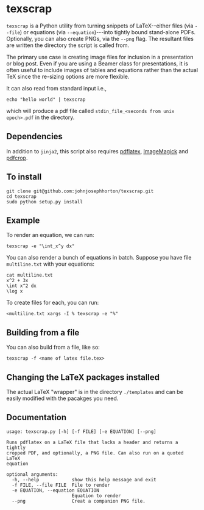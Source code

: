 texscrap
========
`texscrap` is a Python utility from turning snippets of LaTeX--either files (via `--file`) or equations (via `--equation`)---into tightly bound stand-alone PDFs. 
Optionally, you can also create PNGs, via the `--png` flag. 
The resultant files are written the directory the script is called from. 

The primary use case is creating image files for inclusion in a presentation or blog post. 
Even if you are using a Beamer class for presentations, it is often useful to include images of tables and equations rather than the actual TeX since the re-sizing options are more flexible. 

It can also read from standard input i.e., 

    echo "hello world" | texscrap 

which will produce a pdf file called `stdin_file_<seconds from unix epoch>.pdf` in the directory. 

Dependencies
------------

In addition to `jinja2`, this script also requires [pdflatex](http://www.tug.org/applications/pdftex/), [ImageMagick](http://www.imagemagick.org/script/index.php) and [pdfcrop](http://www.ctan.org/pkg/pdfcrop).  

To install
----------

    git clone git@github.com:johnjosephhorton/texscrap.git
    cd texscrap
    sudo python setup.py install 

Example
-------
To render an equation, we can run: 

    texscrap -e "\int_x^y dx"

You can also render a bunch of equations in batch. Suppose you have file `multiline.txt` with your equations: 

    cat multiline.txt
    x^2 + 3x
    \int x^2 dx
    \log x

To create files for each, you can run:

    <multiline.txt xargs -I % texscrap -e "%"

    
Building from a file
--------------------
You can also build from a file, like so: 

    texscrap -f <name of latex file.tex> 


Changing the LaTeX packages installed
--------------------------------------

The actual LaTeX "wrapper" is in the directory `./templates` and can be easily modified with the pacakges you need. 


Documentation
-------------
```
usage: texscrap.py [-h] [-f FILE] [-e EQUATION] [--png]

Runs pdflatex on a LaTeX file that lacks a header and returns a tightly
cropped PDF, and optionally, a PNG file. Can also run on a quoted LaTeX
equation

optional arguments:
  -h, --help            show this help message and exit
  -f FILE, --file FILE  File to render
  -e EQUATION, --equation EQUATION
                        Equation to render
  --png                 Creat a companion PNG file.
```
